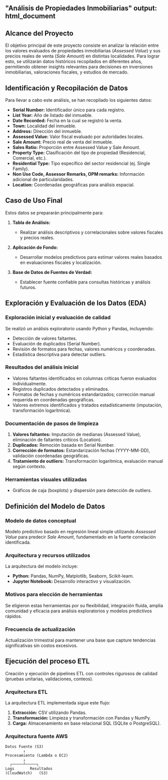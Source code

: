 
"Análisis de Propiedades Inmobiliarias"
output: html_document
---

## Alcance del Proyecto

El objetivo principal de este proyecto consiste en analizar la relación entre los valores evaluados de propiedades inmobiliarias (*Assessed Value*) y sus precios reales de venta (*Sale Amount*) en distintas localidades. Para lograr esto, se utilizarán datos históricos recopilados en diferentes años, permitiendo obtener insights relevantes para decisiones en inversiones inmobiliarias, valoraciones fiscales, y estudios de mercado.

## Identificación y Recopilación de Datos

Para llevar a cabo este análisis, se han recopilado los siguientes datos:

- **Serial Number:** Identificador único para cada registro.
- **List Year:** Año de listado del inmueble.
- **Date Recorded:** Fecha en la cual se registró la venta.
- **Town:** Localidad del inmueble.
- **Address:** Dirección del inmueble.
- **Assessed Value:** Valor fiscal evaluado por autoridades locales.
- **Sale Amount:** Precio real de venta del inmueble.
- **Sales Ratio:** Proporción entre Assessed Value y Sale Amount.
- **Property Type:** Clasificación del tipo de propiedad (Residencial, Comercial, etc.).
- **Residential Type:** Tipo específico del sector residencial (ej. Single Family).
- **Non Use Code, Assessor Remarks, OPM remarks:** Información adicional de particularidades.
- **Location:** Coordenadas geográficas para análisis espacial.

## Caso de Uso Final

Estos datos se prepararán principalmente para:

1. **Tabla de Análisis:**
   - Realizar análisis descriptivos y correlacionales sobre valores fiscales y precios reales.

2. **Aplicación de Fondo:**
   - Desarrollar modelos predictivos para estimar valores reales basados en evaluaciones fiscales y localización.

3. **Base de Datos de Fuentes de Verdad:**
   - Establecer fuente confiable para consultas históricas y análisis futuros.

## Exploración y Evaluación de los Datos (EDA)

### Exploración inicial y evaluación de calidad

Se realizó un análisis exploratorio usando Python y Pandas, incluyendo:

- Detección de valores faltantes.
- Evaluación de duplicados (Serial Number).
- Revisión de formatos para fechas, valores numéricos y coordenadas.
- Estadística descriptiva para detectar outliers.

### Resultados del análisis inicial

- Valores faltantes identificados en columnas críticas fueron evaluados individualmente.
- Registros duplicados detectados y eliminados.
- Formatos de fechas y numéricos estandarizados; corrección manual requerida en coordenadas geográficas.
- Valores extremos identificados y tratados estadísticamente (imputación, transformación logarítmica).

### Documentación de pasos de limpieza

1. **Valores faltantes:** Imputación de medianas (Assessed Value), eliminación de faltantes críticos (Location).
2. **Duplicados:** Remoción basada en Serial Number.
3. **Corrección de formatos:** Estandarización fechas (YYYY-MM-DD), validación coordenadas geográficas.
4. **Tratamiento de outliers:** Transformación logarítmica, evaluación manual según contexto.

### Herramientas visuales utilizadas

- Gráficos de caja (boxplots) y dispersión para detección de outliers.

## Definición del Modelo de Datos

### Modelo de datos conceptual

Modelo predictivo basado en regresión lineal simple utilizando *Assessed Value* para predecir *Sale Amount*, fundamentado en la fuerte correlación identificada.

### Arquitectura y recursos utilizados

La arquitectura del modelo incluye:

- **Python:** Pandas, NumPy, Matplotlib, Seaborn, Scikit-learn.
- **Jupyter Notebook:** Desarrollo interactivo y visualización.

### Motivos para elección de herramientas

Se eligieron estas herramientas por su flexibilidad, integración fluida, amplia comunidad y eficacia para análisis exploratorios y modelos predictivos rápidos.

### Frecuencia de actualización

Actualización trimestral para mantener una base que capture tendencias significativas sin costos excesivos.

## Ejecución del proceso ETL

Creación y ejecución de pipelines ETL con controles rigurosos de calidad (pruebas unitarias, validaciones, conteos).

### Arquitectura ETL

La arquitectura ETL implementada sigue este flujo:

1. **Extracción:** CSV utilizando Pandas.
2. **Transformación:** Limpieza y transformación con Pandas y NumPy.
3. **Carga:** Almacenamiento en base relacional SQL (SQLite o PostgreSQL).

### Arquitectura fuente AWS

```plaintext
Datos Fuente (S3)
        ↓
Procesamiento (Lambda o EC2)
        ↓
  ┌─────┴─────┐
Logs       Resultados
(CloudWatch)   (S3)
```
